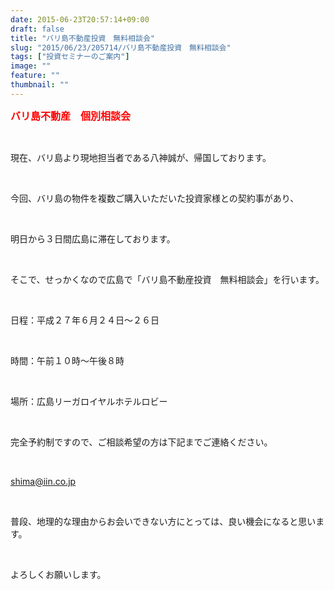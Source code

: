 ```yaml
---
date: 2015-06-23T20:57:14+09:00
draft: false
title: "バリ島不動産投資　無料相談会"
slug: "2015/06/23/205714/バリ島不動産投資　無料相談会"
tags: ["投資セミナーのご案内"]
image: ""
feature: ""
thumbnail: ""
---
```

<p><font color="#ff0000" size="3"><strong>バリ島不動産　個別相談会</strong></font></p><br/><p>現在、バリ島より現地担当者である八神誠が、帰国しております。</p><br/><p>今回、バリ島の物件を複数ご購入いただいた投資家様との契約事があり、</p><br/><p>明日から３日間広島に滞在しております。</p><br/><p>そこで、せっかくなので広島で「バリ島不動産投資　無料相談会」を行います。</p><br/><p>日程：平成２７年６月２４日～２６日</p><br/><p>時間：午前１０時～午後８時</p><br/><p>場所：広島リーガロイヤルホテルロビー</p><br/><p>完全予約制ですので、ご相談希望の方は下記までご連絡ください。</p><br/><p><a href="mailto:shima@iin.co.jp">shima@iin.co.jp</a> </p><br/><p>普段、地理的な理由からお会いできない方にとっては、良い機会になると思います。</p><br/><p>よろしくお願いします。<br/></p>

